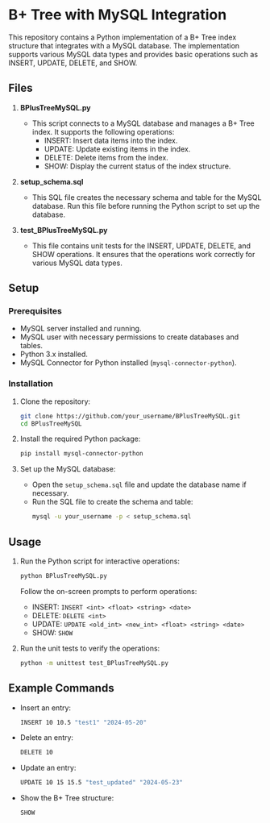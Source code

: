# B+ Tree with MySQL Integration

This repository contains a Python implementation of a B+ Tree index structure that integrates with a MySQL database. The implementation supports various MySQL data types and provides basic operations such as INSERT, UPDATE, DELETE, and SHOW.

## Files

1. **BPlusTreeMySQL.py**
    - This script connects to a MySQL database and manages a B+ Tree index. It supports the following operations:
        - INSERT: Insert data items into the index.
        - UPDATE: Update existing items in the index.
        - DELETE: Delete items from the index.
        - SHOW: Display the current status of the index structure.

2. **setup_schema.sql**
    - This SQL file creates the necessary schema and table for the MySQL database. Run this file before running the Python script to set up the database.

3. **test_BPlusTreeMySQL.py**
    - This file contains unit tests for the INSERT, UPDATE, DELETE, and SHOW operations. It ensures that the operations work correctly for various MySQL data types.

## Setup

### Prerequisites

- MySQL server installed and running.
- MySQL user with necessary permissions to create databases and tables.
- Python 3.x installed.
- MySQL Connector for Python installed (`mysql-connector-python`).

### Installation

1. Clone the repository:
    ```bash
    git clone https://github.com/your_username/BPlusTreeMySQL.git
    cd BPlusTreeMySQL
    ```

2. Install the required Python package:
    ```bash
    pip install mysql-connector-python
    ```

3. Set up the MySQL database:
    - Open the `setup_schema.sql` file and update the database name if necessary.
    - Run the SQL file to create the schema and table:
      ```bash
      mysql -u your_username -p < setup_schema.sql
      ```

## Usage

1. Run the Python script for interactive operations:
    ```bash
    python BPlusTreeMySQL.py
    ```

    Follow the on-screen prompts to perform operations:
    - INSERT: `INSERT <int> <float> <string> <date>`
    - DELETE: `DELETE <int>`
    - UPDATE: `UPDATE <old_int> <new_int> <float> <string> <date>`
    - SHOW: `SHOW`

2. Run the unit tests to verify the operations:
    ```bash
    python -m unittest test_BPlusTreeMySQL.py
    ```

## Example Commands

- Insert an entry:
    ```bash
    INSERT 10 10.5 "test1" "2024-05-20"
    ```
- Delete an entry:
    ```bash
    DELETE 10
    ```
- Update an entry:
    ```bash
    UPDATE 10 15 15.5 "test_updated" "2024-05-23"
    ```
- Show the B+ Tree structure:
    ```bash
    SHOW
    ```


